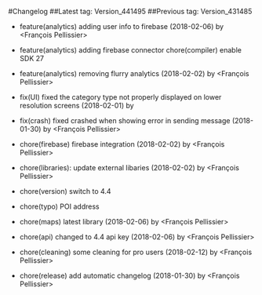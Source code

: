 #Changelog
##Latest tag: Version_441495
##Previous tag: Version_431485
* feature(analytics) adding user info to firebase (2018-02-06) by <François Pellissier>
* feature(analytics) adding firebase connector chore(compiler) enable SDK 27 
* feature(analytics) removing flurry analytics (2018-02-02) by <François Pellissier>

* fix(UI) fixed the category type not properly displayed on lower resolution screens (2018-02-01) by <Mihai Ionescu>
* fix(crash) fixed crashed when showing error in sending message (2018-01-30) by <François Pellissier>

* chore(firebase) firebase integration (2018-02-02) by <François Pellissier>
* chore(libraries): update external libaries (2018-02-02) by <François Pellissier>
* chore(version) switch to 4.4 
* chore(typo) POI address 
* chore(maps) latest library (2018-02-06) by <François Pellissier>
* chore(api) changed to 4.4 api key (2018-02-06) by <François Pellissier>
* chore(cleaning) some cleaning for pro users (2018-02-12) by <François Pellissier>
* chore(release) add automatic changelog (2018-01-30) by <François Pellissier>
